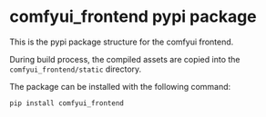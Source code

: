 # comfyui_frontend pypi package

This is the pypi package structure for the comfyui frontend.

During build process, the compiled assets are copied into the `comfyui_frontend/static` directory.

The package can be installed with the following command:

```bash
pip install comfyui_frontend
```
